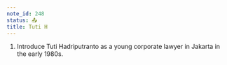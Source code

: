 ```yaml
---
note_id: 248
status: 📤
title: Tuti H
---
```


1. Introduce Tuti Hadriputranto as a young corporate lawyer in Jakarta in the early 1980s. 

   